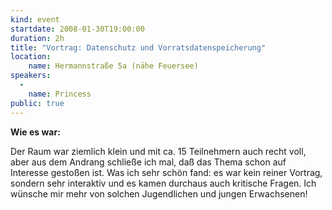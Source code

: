```yaml
---
kind: event
startdate: 2008-01-30T19:00:00
duration: 2h
title: "Vortrag: Datenschutz und Vorratsdatenspeicherung"
location:
    name: Hermannstraße 5a (nähe Feuersee)
speakers:
  -
    name: Princess
public: true
---
```

**Wie es war:**

Der Raum war ziemlich klein und mit ca. 15 Teilnehmern auch recht voll, aber aus dem Andrang schließe ich mal, daß das Thema schon auf Interesse gestoßen ist. Was ich sehr schön fand: es war kein reiner Vortrag, sondern sehr interaktiv und es kamen durchaus auch kritische Fragen. Ich wünsche mir mehr von solchen Jugendlichen und jungen Erwachsenen! 
